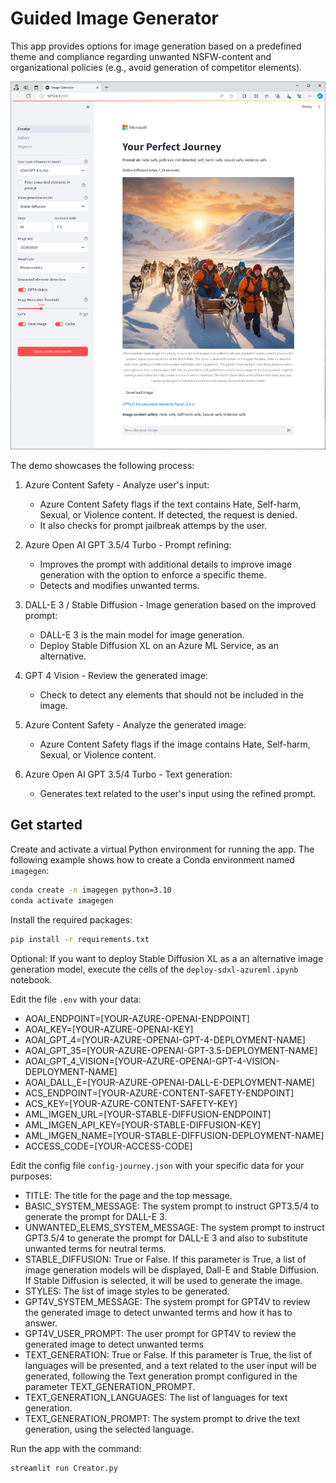 # Guided Image Generator

This app provides options for image generation based on a predefined theme and compliance regarding unwanted NSFW-content and organizational policies (e.g., avoid generation of competitor elements).

<img src="image-gen-ui.png" width="700"/>

The demo showcases the following process:

1. Azure Content Safety - Analyze user's input:
   - Azure Content Safety flags if the text contains Hate, Self-harm, Sexual, or Violence content. If detected, the request is denied. 
   - It also checks for prompt jailbreak attemps by the user.

2. Azure Open AI GPT 3.5/4 Turbo - Prompt refining:
   - Improves the prompt with additional details to improve image generation with the option to enforce a specific theme.
   - Detects and modifies unwanted terms.

3. DALL-E 3 / Stable Diffusion - Image generation based on the improved prompt:
   - DALL-E 3 is the main model for image generation.
   - Deploy Stable Diffusion XL on an Azure ML Service, as an alternative.

4. GPT 4 Vision - Review the generated image:
   - Check to detect any elements that should not be included in the image.

5. Azure Content Safety - Analyze the generated image:
   - Azure Content Safety flags if the image contains Hate, Self-harm, Sexual, or Violence content.

6. Azure Open AI GPT 3.5/4 Turbo - Text generation:
   - Generates text related to the user's input using the refined prompt.

## Get started

Create and activate a virtual Python environment for running the app.
The following example shows how to create a Conda environment named `imagegen`:

```bash
conda create -n imagegen python=3.10
conda activate imagegen
```

Install the required packages:

```bash
pip install -r requirements.txt
```
Optional: If you want to deploy Stable Diffusion XL as a an alternative image generation model, execute the cells of the `deploy-sdxl-azureml.ipynb` notebook. 

Edit the file `.env` with your data:
- AOAI_ENDPOINT=[YOUR-AZURE-OPENAI-ENDPOINT]
- AOAI_KEY=[YOUR-AZURE-OPENAI-KEY]
- AOAI_GPT_4=[YOUR-AZURE-OPENAI-GPT-4-DEPLOYMENT-NAME]
- AOAI_GPT_35=[YOUR-AZURE-OPENAI-GPT-3.5-DEPLOYMENT-NAME]
- AOAI_GPT_4_VISION=[YOUR-AZURE-OPENAI-GPT-4-VISION-DEPLOYMENT-NAME]
- AOAI_DALL_E=[YOUR-AZURE-OPENAI-DALL-E-DEPLOYMENT-NAME]
- ACS_ENDPOINT=[YOUR-AZURE-CONTENT-SAFETY-ENDPOINT]
- ACS_KEY=[YOUR-AZURE-CONTENT-SAFETY-KEY]
- AML_IMGEN_URL=[YOUR-STABLE-DIFFUSION-ENDPOINT]
- AML_IMGEN_API_KEY=[YOUR-STABLE-DIFFUSION-KEY]
- AML_IMGEN_NAME=[YOUR-STABLE-DIFFUSION-DEPLOYMENT-NAME]
- ACCESS_CODE=[YOUR-ACCESS-CODE]


Edit the config file `config-journey.json` with your specific data for your purposes:

- TITLE: The title for the page and the top message.
- BASIC_SYSTEM_MESSAGE: The system prompt to instruct GPT3.5/4 to generate the prompt for DALL-E 3.
- UNWANTED_ELEMS_SYSTEM_MESSAGE: The system prompt to instruct GPT3.5/4 to generate the prompt for DALL-E 3 and also to substitute unwanted terms for neutral terms.
- STABLE_DIFFUSION: True or False. If this parameter is True, a list of image generation models will be displayed, Dall-E and Stable Diffusion. If Stable Diffusion is selected, it will be used to generate the image.
- STYLES: The list of image styles to be generated.
- GPT4V_SYSTEM_MESSAGE: The system prompt for GPT4V to review the generated image to detect unwanted terms and how it has to answer.
- GPT4V_USER_PROMPT: The user prompt for GPT4V to review the generated image to detect unwanted terms
- TEXT_GENERATION: True or False. If this parameter is True, the list of languages will be presented, and a text related to the user input will be generated, following the Text generation prompt configured in the parameter TEXT_GENERATION_PROMPT.
- TEXT_GENERATION_LANGUAGES: The list of languages for text generation.
- TEXT_GENERATION_PROMPT: The system prompt to drive the text generation, using the selected language.


Run the app with the command: 
```bash
streamlit run Creator.py
```

